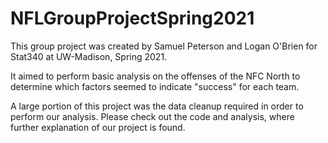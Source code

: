 # NFLGroupProjectSpring2021
This group project was created by Samuel Peterson and Logan O'Brien for Stat340 at UW-Madison, Spring 2021.

It aimed to perform basic analysis on the offenses of the NFC North to determine which factors seemed to 
indicate "success" for each team.

A large portion of this project was the data cleanup required in order to perform our analysis.
Please check out the code and analysis, where further explanation of our project is found.
